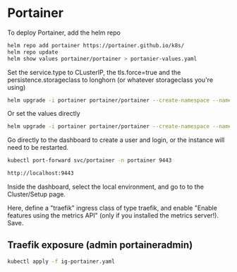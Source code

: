 # Portainer

To deploy Portainer, add the helm repo

```bash
helm repo add portainer https://portainer.github.io/k8s/
helm repo update
helm show values portainer/portainer > portanier-values.yaml
```

Set the service.type to CLusterIP, the tls.force=true and the persistence.storageclass to longhorn (or whatever storageclass you're using)

```bash
helm upgrade -i portainer portainer/portainer --create-namespace --namespace portainer -f portainer-values.yaml
```

Or set the values directly

```bash
helm upgrade -i portainer portainer/portainer --create-namespace --namespace portainer --set service.type=ClusterIP --set tls.force=true --set persistence.storageclass=longhorn-vdisk
```

Go directly to the dashboard to create a user and login, or the instance will need to be restarted.

```bash
kubectl port-forward svc/portainer -n portainer 9443
```

```bash
http://localhost:9443
```

Inside the dashboard, select the local environment, and go to to the Cluster/Setup page.

Here, define a "traefik" ingress class of type traefik, and enable "Enable features using the metrics API" (only if you installed the metrics server!). Save.

## Traefik exposure (admin portaineradmin)

```bash
kubectl apply -f ig-portainer.yaml
```

